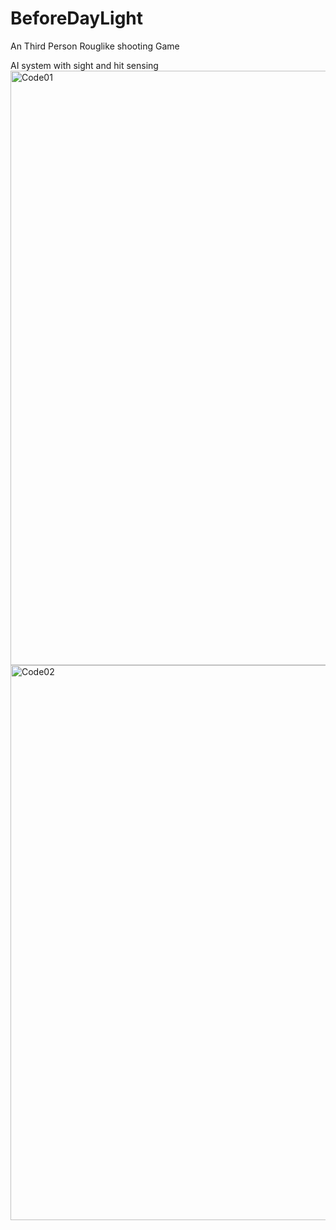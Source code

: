 # BeforeDayLight
An Third Person Rouglike shooting Game

AI system with sight and hit sensing
<img width="951" alt="Code01" src="https://github.com/Lrc123/BeforeDayLight/assets/18483111/d19658e4-90d6-4058-aafe-953b7ece6700">
<img width="888" alt="Code02" src="https://github.com/Lrc123/BeforeDayLight/assets/18483111/97477b99-bfbb-49d8-8f01-64b4de27af19">

